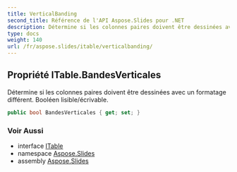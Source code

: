 ```yaml
---
title: VerticalBanding
second_title: Référence de l'API Aspose.Slides pour .NET
description: Détermine si les colonnes paires doivent être dessinées avec un formatage différent. Booléen lisible/écrivible.
type: docs
weight: 140
url: /fr/aspose.slides/itable/verticalbanding/
---
```


## Propriété ITable.BandesVerticales

Détermine si les colonnes paires doivent être dessinées avec un formatage différent. Booléen lisible/écrivable.

```csharp
public bool BandesVerticales { get; set; }
```

### Voir Aussi

* interface [ITable](../../itable)
* namespace [Aspose.Slides](../../itable)
* assembly [Aspose.Slides](../../../)

<!-- NE PAS MODIFIER : généré par xmldocmd pour Aspose.Slides.dll -->